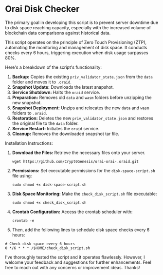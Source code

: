 # Orai Disk Checker

The primary goal in developing this script is to prevent server downtime due to disk space reaching capacity, especially with the increased volume of blockchain data comparisons against historical data.

This script operates on the principle of Zero Touch Provisioning (ZTP), automating the monitoring and management of disk space. It conducts checks every 6 hours, triggering execution when disk usage surpasses 80%.

Here's a breakdown of the script's functionality:

1. **Backup:** Copies the existing `priv_validator_state.json` from the `data` folder and moves it to `.oraid`.
2. **Snapshot Update:** Downloads the latest snapshot.
3. **Service Shutdown:** Halts the `oraid` service.
4. **Preparation:** Removes old `data` and `wasm` folders before unzipping the new snapshot.
5. **Snapshot Deployment:** Unzips and relocates the new `data` and `wasm` folders to `.oraid`.
6. **Restoration:** Deletes the new `priv_validator_state.json` and restores the original file to the `data` folder.
7. **Service Restart:** Initiates the `oraid` service.
8. **Cleanup:** Removes the downloaded snapshot tar file.

Installation Instructions:

1. **Download the Files:** Retrieve the necessary files onto your server.
   ```
   wget https://github.com/Crypt0Genesis/orai-orai-.oraid.git
   ```
2. **Permissions:** Set executable permissions for the `disk-space-script.sh` file using:
   ```
   sudo chmod +x disk-space-script.sh
   ```

3. **Disk Space Monitoring:** Make the `check_disk_script.sh` file executable:
   ```
   sudo chmod +x check_disk_script.sh
   ```

4. **Crontab Configuration:** Access the crontab scheduler with:
   ```
   crontab -e
   ```
 5.  Then, add the following lines to schedule disk space checks every 6 hours:
   ```
   # Check disk space every 6 hours
   0 */6 * * * /$HOME/check_disk_script.sh
   ```

I've thoroughly tested the script and it operates flawlessly. However, I welcome your feedback and suggestions for further enhancements. Feel free to reach out with any concerns or improvement ideas. Thanks!
